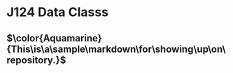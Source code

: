 # J124 Data Classs
## $\color{Aquamarine}{This\is\a\sample\markdown\for\showing\up\on\repository.}$

